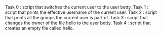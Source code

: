 Task 0 : script that switches the current user to the user betty.
Task 1 : script that prints the effective username of the current user.
Task 2 : script that prints all the groups the current user is part of.
Task 3 : script that changes the owner of the file hello to the user betty.
Task 4 : script that creates an empty file called hello.

